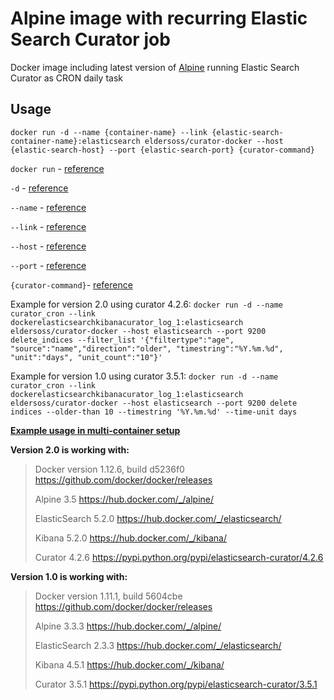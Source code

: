 # Alpine image with recurring Elastic Search Curator job #

Docker image including latest version of [Alpine](https://github.com/gliderlabs/docker-alpine) running Elastic Search Curator as CRON daily task

## Usage
`docker run -d --name {container-name} --link {elastic-search-container-name}:elasticsearch eldersoss/curator-docker --host {elastic-search-host} --port {elastic-search-port} {curator-command}`

`docker run` - [reference](https://docs.docker.com/engine/reference/run/)

`-d` - [reference](https://docs.docker.com/engine/reference/run/#detached-d)

`--name` - [reference](https://docs.docker.com/engine/reference/run/#name-name)

`--link` - [reference](https://docs.docker.com/engine/userguide/networking/default_network/dockerlinks/)

`--host` - [reference](https://www.elastic.co/guide/en/elasticsearch/client/curator/3.5/host.html)

`--port` - [reference](https://www.elastic.co/guide/en/elasticsearch/client/curator/3.5/port.html)

`{curator-command}`- [reference](https://www.elastic.co/guide/en/elasticsearch/client/curator/3.5/commands.html)


Example for version 2.0 using curator 4.2.6:
`docker run -d --name curator_cron --link dockerelasticsearchkibanacurator_log_1:elasticsearch eldersoss/curator-docker --host elasticsearch --port 9200 delete_indices --filter_list '{"filtertype":"age", "source":"name","direction":"older", "timestring":"%Y.%m.%d", "unit":"days", "unit_count":"10"}'`

Example for version 1.0 using curator 3.5.1:
`docker run -d --name curator_cron --link dockerelasticsearchkibanacurator_log_1:elasticsearch eldersoss/curator-docker --host elasticsearch --port 9200 delete indices --older-than 10 --timestring '%Y.%m.%d' --time-unit days`

**[Example usage in multi-container setup](https://github.com/Elders/Curator-docker/blob/master/LOGGER.md)**

**Version 2.0 is working with:**

> Docker version 1.12.6, build d5236f0 https://github.com/docker/docker/releases
> 
> Alpine 3.5 https://hub.docker.com/_/alpine/
> 
> ElasticSearch 5.2.0 https://hub.docker.com/_/elasticsearch/
> 
> Kibana 5.2.0 https://hub.docker.com/_/kibana/
> 
> Curator 4.2.6 https://pypi.python.org/pypi/elasticsearch-curator/4.2.6

**Version 1.0 is working with:**

> Docker version 1.11.1, build 5604cbe https://github.com/docker/docker/releases
> 
> Alpine 3.3.3 https://hub.docker.com/_/alpine/
> 
> ElasticSearch 2.3.3 https://hub.docker.com/_/elasticsearch/
> 
> Kibana 4.5.1 https://hub.docker.com/_/kibana/
> 
> Curator 3.5.1 https://pypi.python.org/pypi/elasticsearch-curator/3.5.1
